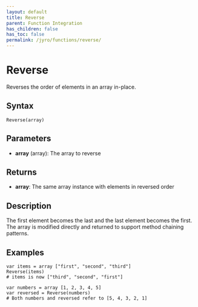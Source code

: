 ```yaml
---
layout: default
title: Reverse
parent: Function Integration
has_children: false
has_toc: false
permalink: /jyro/functions/reverse/
---
```


# Reverse

Reverses the order of elements in an array in-place.

## Syntax

```jyro
Reverse(array)
```

## Parameters

- **array** (array): The array to reverse

## Returns

- **array**: The same array instance with elements in reversed order

## Description

The first element becomes the last and the last element becomes the first. The array is modified directly and returned to support method chaining patterns.

## Examples

```jyro
var items = array ["first", "second", "third"]
Reverse(items)
# items is now ["third", "second", "first"]
```

```jyro
var numbers = array [1, 2, 3, 4, 5]
var reversed = Reverse(numbers)
# Both numbers and reversed refer to [5, 4, 3, 2, 1]
```